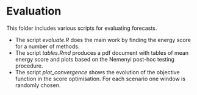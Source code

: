 # Evaluation

This folder includes various scripts for evaluating forecasts.

- The script *evaluate.R* does the main work by finding the energy score for a number of methods.
- The script *tables.Rmd* produces a pdf document with tables of mean energy score and plots based on the Nemenyi post-hoc testing procedure.
- The script *plot_convergence* shows the evolution of the objective function in the score optimisation.  For each scenario one window is randomly chosen.




